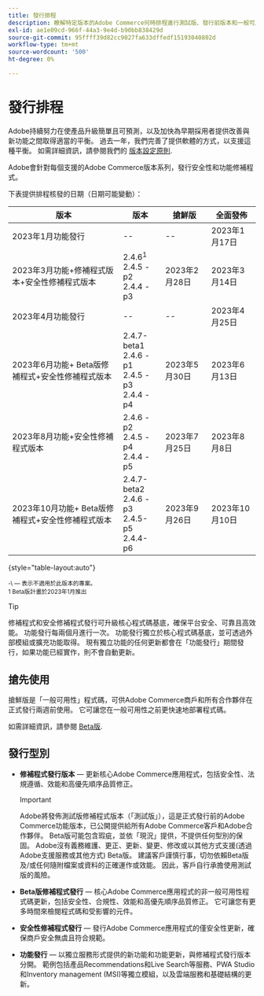 ```yaml
---
title: 發行排程
description: 瞭解特定版本的Adobe Commerce何時排程進行測試版、發行前版本和一般可用性。
exl-id: ae1e09cd-966f-44a3-9e4d-b90bb838429d
source-git-commit: 95ffff39d82cc9027fa633dffedf15193040802d
workflow-type: tm+mt
source-wordcount: '500'
ht-degree: 0%

---
```


# 發行排程

Adobe持續努力在使產品升級簡單且可預測，以及加快為早期採用者提供改善與新功能之間取得適當的平衡。 過去一年，我們完善了提供軟體的方式，以支援這種平衡。 如需詳細資訊，請參閱我們的 [版本設定原則](versioning-policy.md).

Adobe會針對每個支援的Adobe Commerce版本系列，發行安全性和功能修補程式。

下表提供排程核發的日期（日期可能變動）：

| 版本 | 版本 | 搶鮮版 | 全面發佈 |
|--------------------------------------------------------------------|-------------------------------------------------|--------------------|----------------------|
| 2023年1月功能發行 | \-\- | \-\- | 2023年1月17日 |
| 2023年3月功能+修補程式版本+安全性修補程式版本 | 2.4.6<sup>1</sup><br>2.4.5 - p2<br>2.4.4 - p3 | 2023年2月28日 | 2023年3月14日 |
| 2023年4月功能發行 | \-\- | \-\- | 2023年4月25日 |
| 2023年6月功能+ Beta版修補程式+安全性修補程式版本 | 2.4.7-beta1<br>2.4.6 - p1<br>2.4.5 - p3<br>2.4.4 - p4 | 2023年5月30日 | 2023年6月13日 |
| 2023年8月功能+安全性修補程式版本 | 2.4.6 - p2<br>2.4.5 - p4<br>2.4.4 - p5 | 2023年7月25日 | 2023年8月8日 |
| 2023年10月功能+ Beta版修補程式+安全性修補程式版本 | 2.4.7-beta2<br>2.4.6 - p3<br>2.4.5-p5<br>2.4.4-p6 | 2023年9月26日 | 2023年10月10日 |

{style="table-layout:auto"}

<sup>\-\ — 表示不適用於此版本的專案。</sup><br>
<sup>1 Beta版計畫於2023年1月推出</sup><br>

>[!TIP]
>
>修補程式和安全修補程式發行可升級核心程式碼基底，確保平台安全、可靠且高效能。 功能發行每兩個月進行一次。 功能發行獨立於核心程式碼基底，並可透過外部模組或擴充功能取得。 現有獨立功能的任何更新都會在「功能發行」期間發行，如果功能已經實作，則不會自動更新。

## 搶先使用

搶鮮版是「一般可用性」程式碼，可供Adobe Commerce商戶和所有合作夥伴在正式發行兩週前使用。 它可讓您在一般可用性之前更快速地部署程式碼。

如需詳細資訊，請參閱 [Beta版](beta.md).

## 發行型別

- **修補程式發行版本** — 更新核心Adobe Commerce應用程式，包括安全性、法規遵循、效能和高優先順序品質修正。

   >[!IMPORTANT]
   >
   >Adobe將發佈測試版修補程式版本（「測試版」），這是正式發行前的Adobe Commerce功能版本，已公開提供給所有Adobe Commerce客戶和Adobe合作夥伴。 Beta版可能包含瑕疵，並依「現況」提供，不提供任何型別的保固。 Adobe沒有義務維護、更正、更新、變更、修改或以其他方式支援(透過Adobe支援服務或其他方式) Beta版。 建議客戶謹慎行事，切勿依賴Beta版及/或任何隨附檔案或資料的正確運作或效能。 因此，客戶自行承擔使用測試版的風險。

- **Beta版修補程式發行** — 核心Adobe Commerce應用程式的非一般可用性程式碼更新，包括安全性、合規性、效能和高優先順序品質修正。 它可讓您有更多時間來檢閱程式碼和受影響的元件。
- **安全性修補程式發行** — 發行Adobe Commerce應用程式的僅安全性更新，確保商戶安全無虞且符合規範。
- **功能發行** — 以獨立服務形式提供的新功能和功能更新，與修補程式發行版本分開。 範例包括產品Recommendations和Live Search等服務、PWA Studio和Inventory management (MSI)等獨立模組，以及雲端服務和基礎結構的更新。
